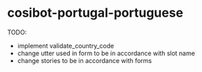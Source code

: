 # cosibot-portugal-portuguese

TODO:
- implement validate_country_code
- change utter used in form to be in accordance with slot name
- change stories to be in accordance with forms 
